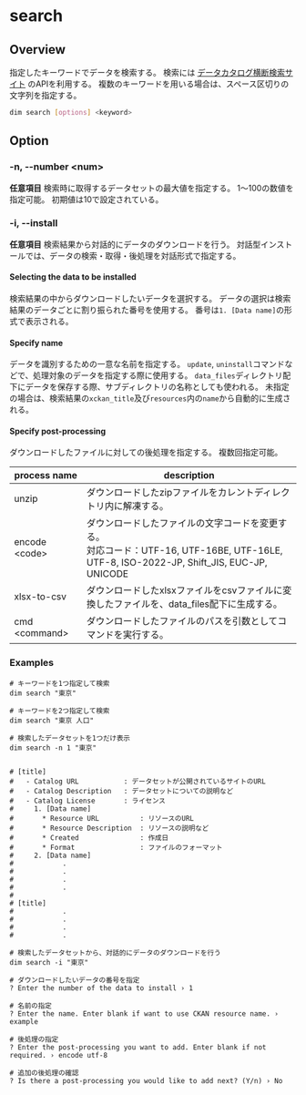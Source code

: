 # search

## Overview

指定したキーワードでデータを検索する。
検索には [データカタログ横断検索サイト](https://search.ckan.jp) のAPIを利用する。
複数のキーワードを用いる場合は、スペース区切りの文字列を指定する。

```bash
dim search [options] <keyword>
```

## Option

### -n, --number \<num\>

**任意項目**
検索時に取得するデータセットの最大値を指定する。
1～100の数値を指定可能。
初期値は10で設定されている。

### -i, --install

**任意項目**
検索結果から対話的にデータのダウンロードを行う。
対話型インストールでは、データの検索・取得・後処理を対話形式で指定する。

#### Selecting the data to be installed

検索結果の中からダウンロードしたいデータを選択する。
データの選択は検索結果のデータごとに割り振られた番号を使用する。
番号は`1. [Data name]`の形式で表示される。

#### Specify name

データを識別するための一意な名前を指定する。
`update`, `uninstall`コマンドなどで、処理対象のデータを指定する際に使用する。
`data_files`ディレクトリ配下にデータを保存する際、サブディレクトリの名称としても使われる。
未指定の場合は、検索結果の`xckan_title`及び`resources`内の`name`から自動的に生成される。

#### Specify post-processing

ダウンロードしたファイルに対しての後処理を指定する。
複数回指定可能。

| process name    | description                                                                                                                                |
| --------------- | ------------------------------------------------------------------------------------------------------------------------------------------ |
| unzip           | ダウンロードしたzipファイルをカレントディレクトリ内に解凍する。                                                                            |
| encode \<code\> | ダウンロードしたファイルの文字コードを変更する。<br>対応コード：UTF-16, UTF-16BE, UTF-16LE, UTF-8, ISO-2022-JP, Shift_JIS, EUC-JP, UNICODE |
| xlsx-to-csv     | ダウンロードしたxlsxファイルをcsvファイルに変換したファイルを、data_files配下に生成する。                                                  |
| cmd \<command\> | ダウンロードしたファイルのパスを引数としてコマンドを実行する。                                                                             |

### Examples

```
# キーワードを1つ指定して検索
dim search "東京"

# キーワードを2つ指定して検索
dim search "東京 人口"

# 検索したデータセットを1つだけ表示
dim search -n 1 "東京"


# [title]
#   - Catalog URL           : データセットが公開されているサイトのURL
#   - Catalog Description   : データセットについての説明など
#   - Catalog License       : ライセンス
#     1. [Data name]
#       * Resource URL          : リソースのURL
#       * Resource Description  : リソースの説明など
#       * Created               : 作成日
#       * Format                : ファイルのフォーマット
#     2. [Data name]
#            .
#            .
#            .
#            .
#
# [title]
#            .
#            .
#            .
#            .
```

```
# 検索したデータセットから、対話的にデータのダウンロードを行う
dim search -i "東京"

# ダウンロードしたいデータの番号を指定
? Enter the number of the data to install › 1

# 名前の指定
? Enter the name. Enter blank if want to use CKAN resource name. › example

# 後処理の指定
? Enter the post-processing you want to add. Enter blank if not required. › encode utf-8

# 追加の後処理の確認
? Is there a post-processing you would like to add next? (Y/n) › No
```
